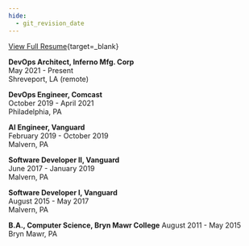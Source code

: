 ```yaml
---
hide:
  - git_revision_date
---
```

  
[View Full Resume](/img/Natan_Organick_01_2021.pdf){target=_blank}

**DevOps Architect, Inferno Mfg. Corp**  
May 2021 - Present  
Shreveport, LA (remote)  

**DevOps Engineer, Comcast**  
October 2019 - April 2021  
Philadelphia, PA  

**AI Engineer, Vanguard**  
February 2019 - October 2019  
Malvern, PA  

**Software Developer II, Vanguard**  
June 2017 - January 2019  
Malvern, PA  

**Software Developer I, Vanguard**  
August 2015 - May 2017  
Malvern, PA  

**B.A., Computer Science, Bryn Mawr College**
August 2011 - May 2015  
Bryn Mawr, PA